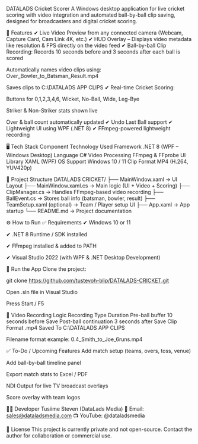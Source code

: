 DATALADS Cricket Scorer
A Windows desktop application for live cricket scoring with video integration and automated ball-by-ball clip saving, designed for broadcasters and digital cricket scoring.

🎯 Features
✔ Live Video Preview from any connected camera (Webcam, Capture Card, Cam Link 4K, etc.)
 ✔ HUD Overlay – Displays video metadata like resolution & FPS directly on the video feed
 ✔ Ball-by-ball Clip Recording:
Records 10 seconds before and 3 seconds after each ball is scored


Automatically names video clips using: Over_Bowler_to_Batsman_Result.mp4


Saves clips to C:\DATALADS APP CLIPS
 ✔ Real-time Cricket Scoring:


Buttons for 0,1,2,3,4,6, Wicket, No-Ball, Wide, Leg-Bye


Striker & Non-Striker stats shown live


Over & ball count automatically updated
 ✔ Undo Last Ball support
 ✔ Lightweight UI using WPF (.NET 8)
 ✔ FFmpeg-powered lightweight recording



🖥 Tech Stack
Component
Technology Used
Framework
.NET 8 (WPF – Windows Desktop)
Language
C#
Video Processing
FFmpeg & FFprobe
UI Library
XAML (WPF)
OS Support
Windows 10 / 11
Clip Format
MP4 (H.264, YUV420p)


📁 Project Structure
DATALADS CRICKET/
├── MainWindow.xaml              → UI Layout
├── MainWindow.xaml.cs           → Main logic (UI + Video + Scoring)
├── ClipManager.cs               → Handles FFmpeg-based video recording
├── BallEvent.cs                 → Stores ball info (batsman, bowler, result)
├── TeamSetup.xaml (optional)    → Team / Player setup UI
├── App.xaml                     → App startup
└── README.md                    → Project documentation


⚙ How to Run
✅ Requirements
✔ Windows 10 or 11


✔ .NET 8 Runtime / SDK installed


✔ FFmpeg installed & added to PATH


✔ Visual Studio 2022 (with WPF & .NET Desktop Development)


🚀 Run the App
Clone the project:

 git clone https://github.com/tustevoh-blip/DATALADS-CRICKET.git


Open .sln file in Visual Studio


Press Start / F5



🎥 Video Recording Logic
Recording Type
Duration
Pre-ball buffer
10 seconds before Save
Post-ball continuation
3 seconds after Save
Clip Format
.mp4
Saved To
C:\DATALADS APP CLIPS

Filename format example:
0.4_Smith_to_Joe_6runs.mp4


✅ To-Do / Upcoming Features
Add match setup (teams, overs, toss, venue)


Add ball-by-ball timeline panel


Export match stats to Excel / PDF


NDI Output for live TV broadcast overlays


Score overlay with team logos



🧑‍💻 Developer
Tusiime Steven (DataLads Media)
 📧 Email: sales@dataladsmedia.com
 📺 YouTube: @dataladsmedia

📝 License
This project is currently private and not open-source.
 Contact the author for collaboration or commercial use.

